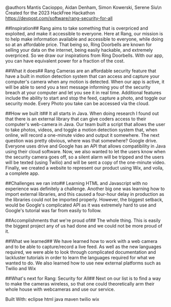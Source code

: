 @authors Mantis Cacioppo, Aidan Denham, Simon Kowerski, Serene Siu\n
Created for the 2023 HackFree Hackathon
https://devpost.com/software/rang-security-for-all

##Inspiration##
Rang aims to take something that is overpriced and exploited, and make it accessible to everyone. Here at Rang, our mission is to help make information available and accessible to everyone, while doing so at an affordable price. That being so, Ring Doorbells are known for selling your data on the internet, being easily hackable, and extremely overpriced. So we draw our inspirations from Ring Doorbells. With our app, you can have equivalent power for a fraction of the cost.

##What it does##
Rang Cameras are an affordable security feature that have a built in motion detection system that can access and capture your computer's camera when any motion is detected. When our app is active, it will be able to send you a text message informing you of the security breach at your computer and let you see it in real time. Additional features include the ability to start and stop the feed, capture a photo, and toggle our security mode. Every Photo you take can be accessed via the cloud.

##How we built it##
It all starts in Java. When doing research I found out that there is an external library that can give coders access to their computer's web-camera in Java. Our team built a script that allows the user to take photos, videos, and toggle a motion detection system that, when online, will record a one-minute video and output it somewhere. The next question was pretty obvious, where was that somewhere? Google drive. Everyone uses drive and Google has an API that allows compatibility in Java using their cloud software. Now, we also wanted to let the users know when the security camera goes off, so a silent alarm will be tripped and the users will be texted (using Twilio) and will be sent a copy of the one-minute video. Finally, we created a website to represent our product using Wix, and voila, a complete app.

##Challenges we ran into##
Learning HTML and Javascript with no experience was definitely a challenge. Another big one was learning how to import external libraries, and this caused a four-hour delay in production as the libraries could not be imported properly. However, the biggest setback, would be Google's complicated API as it was extremely hard to use and Google's tutorial was far from easily to follow.

##Accomplishments that we're proud of##
The whole thing. This is easily the biggest project any of us had done and we could not be more proud of it.

##What we learned##
We have learned how to work with a web camera and to be able to capture/record a live feed. As well as the new languages required, we were able to look through complicated documentation and lackluster tutorials in order to learn the languages required for what we wanted to do. We also learned how to use new external platforms such as Twilio and Wix

##What's next for Rang: Security for All##
Next on our list is to find a way to make the cameras wireless, so that one could theoretically arm their whole house with webcameras and use our service.

Built With:
eclipse
html
java
maven
twilio
wix
